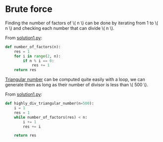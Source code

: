 # Brute force

Finding the number of factors of \\( n \\) can be done by iterating from 1 to
\\( n \\) and checking each number that can divide \\( n \\).

From [solution1.py](https://github.com/TurtleSmoke/Project-Euler/blob/main/problems/problem_0012/solution1.py):

```python
def number_of_factors(n):
    res = 1
    for i in range(2, n):
        if n % i == 0:
            res += 1
    return res
```

[Triangular number](https://en.wikipedia.org/wiki/Triangular_number) can be
computed quite easily with a loop, we can generate them as long as their number
of divisor is less than \\( 500 \\).

From [solution1.py](https://github.com/TurtleSmoke/Project-Euler/blob/main/problems/problem_0012/solution1.py):

```python
def highly_div_triangular_number(n=500):
    i = 1
    res = 1
    while number_of_factors(res) < n:
        i += 1
        res += i

    return res
```
